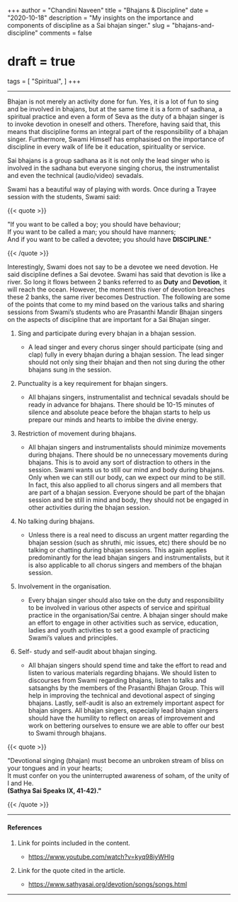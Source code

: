 +++
author = "Chandini Naveen"
title = "Bhajans & Discipline"
date = "2020-10-18"
description = "My insights on the importance and components of discipline as a Sai bhajan singer."
slug = "bhajans-and-discipline"
comments = false
# draft = true
tags = [
    "Spiritual",
]
+++

---

Bhajan is not merely an activity done for fun. Yes, it is a lot of fun to sing and be involved in bhajans, but at the same time it is a form of sadhana, a spiritual practice and even a form of Seva as the duty of a bhajan singer is to invoke devotion in oneself and others. Therefore, having said that, this means that discipline forms an integral part of the responsibility of a bhajan singer. Furthermore, Swami Himself has emphasised on the importance of discipline in every walk of life be it education, spirituality or service. 

Sai bhajans is a group sadhana as it is not only the lead singer who is involved in the sadhana but everyone singing chorus, the instrumentalist and even the technical (audio/video) sevadals. 

Swami has a beautiful way of playing with words. Once during a Trayee session with the students, Swami said:

{{< quote >}}
<p>"If you want to be called a boy; you should have behaviour; <br />
If you want to be called a man; you should have manners; <br />
And if you want to be called a devotee; you should have <span style="font-weight:bold;">DISCIPLINE</span>."</p>
{{< /quote >}}

Interestingly, Swami does not say to be a devotee we need devotion. He said discipline defines a Sai devotee. Swami has said that devotion is like a river. So long it flows between 2 banks referred to as **Duty** and **Devotion**, it will reach the ocean. However, the moment this river of devotion breaches these 2 banks, the same river becomes Destruction. The following are some of the points that come to my mind based on the various talks and sharing sessions from Swami’s students who are Prasanthi Mandir Bhajan singers on the aspects of discipline that are important for a Sai Bhajan singer. 

1. Sing and participate during every bhajan in a bhajan session. 
    * A lead singer and every chorus singer should participate (sing and clap) fully in every bhajan during a bhajan session. The lead singer should not only sing their bhajan and then not sing during the other bhajans sung in the session. 

2. Punctuality is a key requirement for bhajan singers. 
    * All bhajans singers, instrumentalist and technical sevadals should be ready in advance for bhajans. There should be 10-15 minutes of silence and absolute peace before the bhajan starts to help us prepare our minds and hearts to imbibe the divine energy. 

3. Restriction of movement during bhajans. 
    * All bhajan singers and instrumentalists should minimize movements during bhajans. There should be no unnecessary movements during bhajans. This is to avoid any sort of distraction to others in the session. Swami wants us to still our mind and body during bhajans. Only when we can still our body, can we expect our mind to be still. In fact, this also applied to all chorus singers and all members that are part of a bhajan session. Everyone should be part of the bhajan session and be still in mind and body, they should not be engaged in other activities during the bhajan session. 

4. No talking during bhajans. 
    * Unless there is a real need to discuss an urgent matter regarding the bhajan session (such as shruthi, mic issues, etc) there should be no talking or chatting during bhajan sessions. This again applies predominantly for the lead bhajan singers and instrumentalists, but it is also applicable to all chorus singers and members of the bhajan session. 

5. Involvement in the organisation.
    * Every bhajan singer should also take on the duty and responsibility to be involved in various other aspects of service and spiritual practice in the organisation/Sai centre. A bhajan singer should make an effort to engage in other activities such as service, education, ladies and youth activities to set a good example of practicing Swami’s values and principles. 

6. Self- study and self-audit about bhajan singing.
    * All bhajan singers should spend time and take the effort to read and listen to various materials regarding bhajans. We should listen to discourses from Swami regarding bhajans, listen to talks and satsanghs by the members of the Prasanthi Bhajan Group. This will help in improving the technical and devotional aspect of singing bhajans. Lastly, self-audit is also an extremely important aspect for bhajan singers. All bhajan singers, especially lead bhajan singers should have the humility to reflect on areas of improvement and work on bettering ourselves to ensure we are able to offer our best to Swami through bhajans. 

{{< quote >}}
<p>"Devotional singing (bhajan) must become an unbroken stream of bliss on your tongues and in your hearts; <br />
It must confer on you the uninterrupted awareness of soham, of the unity of I and He. <br />
<span style="font-weight:bold;">(Sathya Sai Speaks IX, 41-42)<span style="font-weight:bold;">."</p>
{{< /quote >}}

---

#### References

1. Link for points included in the content.
    * https://www.youtube.com/watch?v=kyq98iyWHlg

2. Link for the quote cited in the article.
    * https://www.sathyasai.org/devotion/songs/songs.html 

---